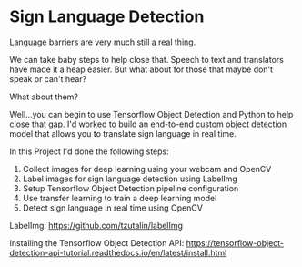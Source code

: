 # Sign Language Detection
Language barriers are very much still a real thing.

We can take baby steps to help close that.
Speech to text and translators have made it a heap easier.
But what about for those that maybe don't speak or can't hear? 

What about them? 

Well...you can begin to use Tensorflow Object Detection and Python to help close that gap. I'd worked to build an end-to-end custom object detection model that allows you to translate sign language in real time.

In this Project I'd done the following steps:
1. Collect images for deep learning using your webcam and OpenCV
2. Label images for sign language detection using LabelImg
3. Setup Tensorflow Object Detection pipeline configuration
4. Use transfer learning to train a deep learning model
5. Detect sign language in real time using OpenCV

LabelImg: https://github.com/tzutalin/labelImg

Installing the Tensorflow Object Detection API: https://tensorflow-object-detection-api-tutorial.readthedocs.io/en/latest/install.html
